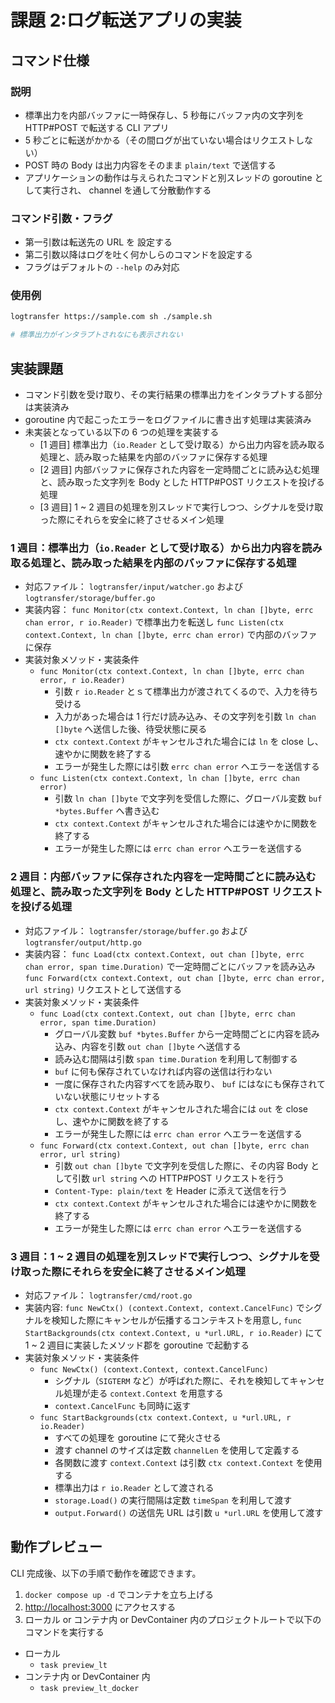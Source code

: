 # 課題 2:ログ転送アプリの実装

## コマンド仕様

### 説明

- 標準出力を内部バッファに一時保存し、5 秒毎にバッファ内の文字列を HTTP#POST で転送する CLI アプリ
- 5 秒ごとに転送がかかる（その間ログが出ていない場合はリクエストしない）
- POST 時の Body は出力内容をそのまま `plain/text` で送信する
- アプリケーションの動作は与えられたコマンドと別スレッドの goroutine として実行され、 channel を通して分散動作する

### コマンド引数・フラグ

- 第一引数は転送先の URL を 設定する
- 第二引数以降はログを吐く何かしらのコマンドを設定する
- フラグはデフォルトの `--help` のみ対応

### 使用例

```bash
logtransfer https://sample.com sh ./sample.sh

# 標準出力がインタラプトされなにも表示されない
```

## 実装課題

- コマンド引数を受け取り、その実行結果の標準出力をインタラプトする部分は実装済み
- goroutine 内で起こったエラーをログファイルに書き出す処理は実装済み
- 未実装となっている以下の 6 つの処理を実装する
  - [1 週目] 標準出力（`io.Reader` として受け取る）から出力内容を読み取る処理と、読み取った結果を内部のバッファに保存する処理
  - [2 週目] 内部バッファに保存された内容を一定時間ごとに読み込む処理と、読み取った文字列を Body とした HTTP#POST リクエストを投げる処理
  - [3 週目] 1 ~ 2 週目の処理を別スレッドで実行しつつ、シグナルを受け取った際にそれらを安全に終了させるメイン処理

### 1 週目：標準出力（`io.Reader` として受け取る）から出力内容を読み取る処理と、読み取った結果を内部のバッファに保存する処理

- 対応ファイル： `logtransfer/input/watcher.go` および `logtransfer/storage/buffer.go`
- 実装内容： `func Monitor(ctx context.Context, ln chan []byte, errc chan error, r io.Reader)`
  で標準出力を転送し `func Listen(ctx context.Context, ln chan []byte, errc chan error)` で内部のバッファに保存
- 実装対象メソッド・実装条件
  - `func Monitor(ctx context.Context, ln chan []byte, errc chan error, r io.Reader)`
    - 引数 `r io.Reader` とｓて標準出力が渡されてくるので、入力を待ち受ける
    - 入力があった場合は 1 行だけ読み込み、その文字列を引数 `ln chan []byte` へ送信した後、待受状態に戻る
    - `ctx context.Context` がキャンセルされた場合には `ln` を close し、速やかに関数を終了する
    - エラーが発生した際には引数 `errc chan error` へエラーを送信する
  - `func Listen(ctx context.Context, ln chan []byte, errc chan error)`
    - 引数 `ln chan []byte` で文字列を受信した際に、グローバル変数 `buf *bytes.Buffer` へ書き込む
    - `ctx context.Context` がキャンセルされた場合には速やかに関数を終了する
    - エラーが発生した際には `errc chan error` へエラーを送信する

### 2 週目：内部バッファに保存された内容を一定時間ごとに読み込む処理と、読み取った文字列を Body とした HTTP#POST リクエストを投げる処理

- 対応ファイル： `logtransfer/storage/buffer.go` および `logtransfer/output/http.go`
- 実装内容： `func Load(ctx context.Context, out chan []byte, errc chan error, span time.Duration)`
  で一定時間ごとにバッファを読み込み `func Forward(ctx context.Context, out chan []byte, errc chan error, url string)` リクエストとして送信する
- 実装対象メソッド・実装条件
  - `func Load(ctx context.Context, out chan []byte, errc chan error, span time.Duration)`
    - グローバル変数 `buf *bytes.Buffer` から一定時間ごとに内容を読み込み、内容を引数 `out chan []byte` へ送信する
    - 読み込む間隔は引数 `span time.Duration` を利用して制御する
    - `buf` に何も保存されていなければ内容の送信は行わない
    - 一度に保存された内容すべてを読み取り、 `buf` にはなにも保存されていない状態にリセットする
    - `ctx context.Context` がキャンセルされた場合には `out` を close し、速やかに関数を終了する
    - エラーが発生した際には `errc chan error` へエラーを送信する
  - `func Forward(ctx context.Context, out chan []byte, errc chan error, url string)`
    - 引数 `out chan []byte` で文字列を受信した際に、その内容 Body として引数 `url string` への HTTP#POST リクエストを行う
    - `Content-Type: plain/text` を Header に添えて送信を行う
    - `ctx context.Context` がキャンセルされた場合には速やかに関数を終了する
    - エラーが発生した際には `errc chan error` へエラーを送信する

### 3 週目：1 ~ 2 週目の処理を別スレッドで実行しつつ、シグナルを受け取った際にそれらを安全に終了させるメイン処理

- 対応ファイル： `logtransfer/cmd/root.go`
- 実装内容: `func NewCtx() (context.Context, context.CancelFunc)`
  でシグナルを検知した際にキャンセルが伝播するコンテキストを用意し, `func StartBackgrounds(ctx context.Context, u *url.URL, r io.Reader)` にて 1 ~
  2 週目に実装したメソッド郡を goroutine で起動する
- 実装対象メソッド・実装条件
  - `func NewCtx() (context.Context, context.CancelFunc)`
    - シグナル（`SIGTERM` など）が呼ばれた際に、それを検知してキャンセル処理が走る `context.Context` を用意する
    - `context.CancelFunc` も同時に返す
  - `func StartBackgrounds(ctx context.Context, u *url.URL, r io.Reader)`
    - すべての処理を goroutine にて発火させる
    - 渡す channel のサイズは定数 `channelLen` を使用して定義する
    - 各関数に渡す `context.Context` は引数 `ctx context.Context` を使用する
    - 標準出力は `r io.Reader` として渡される
    - `storage.Load()` の実行間隔は定数 `timeSpan` を利用して渡す
    - `output.Forward()` の送信先 URL は引数 `u *url.URL` を使用して渡す

## 動作プレビュー

CLI 完成後、以下の手順で動作を確認できます。

1. `docker compose up -d` でコンテナを立ち上げる
2. [http://localhost:3000](http://localhost:3000) にアクセスする
3. ローカル or コンテナ内 or DevContainer 内のプロジェクトルートで以下のコマンドを実行する

- ローカル
  - `task preview_lt`
- コンテナ内 or DevContainer 内
  - `task preview_lt_docker`